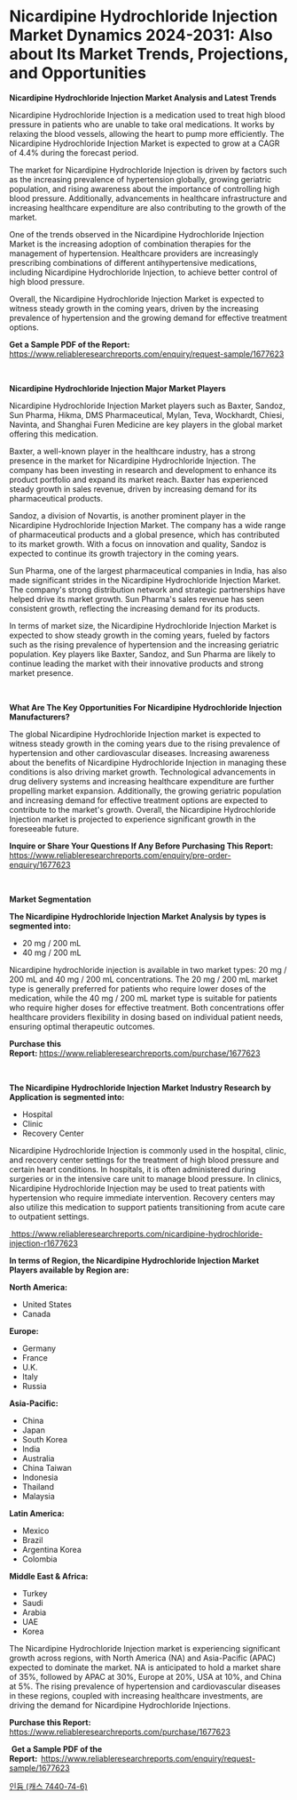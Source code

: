 <p><h1>Nicardipine Hydrochloride Injection Market Dynamics 2024-2031: Also about Its Market Trends, Projections, and Opportunities</h1></p><p><strong>Nicardipine Hydrochloride Injection Market Analysis and Latest Trends</strong></p>
<p><p>Nicardipine Hydrochloride Injection is a medication used to treat high blood pressure in patients who are unable to take oral medications. It works by relaxing the blood vessels, allowing the heart to pump more efficiently. The Nicardipine Hydrochloride Injection Market is expected to grow at a CAGR of 4.4% during the forecast period.</p><p>The market for Nicardipine Hydrochloride Injection is driven by factors such as the increasing prevalence of hypertension globally, growing geriatric population, and rising awareness about the importance of controlling high blood pressure. Additionally, advancements in healthcare infrastructure and increasing healthcare expenditure are also contributing to the growth of the market.</p><p>One of the trends observed in the Nicardipine Hydrochloride Injection Market is the increasing adoption of combination therapies for the management of hypertension. Healthcare providers are increasingly prescribing combinations of different antihypertensive medications, including Nicardipine Hydrochloride Injection, to achieve better control of high blood pressure.</p><p>Overall, the Nicardipine Hydrochloride Injection Market is expected to witness steady growth in the coming years, driven by the increasing prevalence of hypertension and the growing demand for effective treatment options.</p></p>
<p><strong>Get a Sample PDF of the Report:&nbsp;</strong> <a href="https://www.reliableresearchreports.com/enquiry/request-sample/1677623">https://www.reliableresearchreports.com/enquiry/request-sample/1677623</a></p>
<p>&nbsp;</p>
<p><strong>Nicardipine Hydrochloride Injection Major Market Players</strong></p>
<p><p>Nicardipine Hydrochloride Injection Market players such as Baxter, Sandoz, Sun Pharma, Hikma, DMS Pharmaceutical, Mylan, Teva, Wockhardt, Chiesi, Navinta, and Shanghai Furen Medicine are key players in the global market offering this medication.</p><p>Baxter, a well-known player in the healthcare industry, has a strong presence in the market for Nicardipine Hydrochloride Injection. The company has been investing in research and development to enhance its product portfolio and expand its market reach. Baxter has experienced steady growth in sales revenue, driven by increasing demand for its pharmaceutical products.</p><p>Sandoz, a division of Novartis, is another prominent player in the Nicardipine Hydrochloride Injection Market. The company has a wide range of pharmaceutical products and a global presence, which has contributed to its market growth. With a focus on innovation and quality, Sandoz is expected to continue its growth trajectory in the coming years.</p><p>Sun Pharma, one of the largest pharmaceutical companies in India, has also made significant strides in the Nicardipine Hydrochloride Injection Market. The company's strong distribution network and strategic partnerships have helped drive its market growth. Sun Pharma's sales revenue has seen consistent growth, reflecting the increasing demand for its products.</p><p>In terms of market size, the Nicardipine Hydrochloride Injection Market is expected to show steady growth in the coming years, fueled by factors such as the rising prevalence of hypertension and the increasing geriatric population. Key players like Baxter, Sandoz, and Sun Pharma are likely to continue leading the market with their innovative products and strong market presence.</p></p>
<p>&nbsp;</p>
<p><strong>What Are The Key Opportunities For Nicardipine Hydrochloride Injection Manufacturers?</strong></p>
<p><p>The global Nicardipine Hydrochloride Injection market is expected to witness steady growth in the coming years due to the rising prevalence of hypertension and other cardiovascular diseases. Increasing awareness about the benefits of Nicardipine Hydrochloride Injection in managing these conditions is also driving market growth. Technological advancements in drug delivery systems and increasing healthcare expenditure are further propelling market expansion. Additionally, the growing geriatric population and increasing demand for effective treatment options are expected to contribute to the market's growth. Overall, the Nicardipine Hydrochloride Injection market is projected to experience significant growth in the foreseeable future.</p></p>
<p><strong>Inquire or Share Your Questions If Any Before Purchasing This Report:</strong> <a href="https://www.reliableresearchreports.com/enquiry/pre-order-enquiry/1677623">https://www.reliableresearchreports.com/enquiry/pre-order-enquiry/1677623</a></p>
<p>&nbsp;</p>
<p><strong>Market Segmentation</strong></p>
<p><strong>The Nicardipine Hydrochloride Injection Market Analysis by types is segmented into:</strong></p>
<p><ul><li>20 mg / 200 mL</li><li>40 mg / 200 mL</li></ul></p>
<p><p>Nicardipine hydrochloride injection is available in two market types: 20 mg / 200 mL and 40 mg / 200 mL concentrations. The 20 mg / 200 mL market type is generally preferred for patients who require lower doses of the medication, while the 40 mg / 200 mL market type is suitable for patients who require higher doses for effective treatment. Both concentrations offer healthcare providers flexibility in dosing based on individual patient needs, ensuring optimal therapeutic outcomes.</p></p>
<p><strong>Purchase this Report:&nbsp;</strong><a href="https://www.reliableresearchreports.com/purchase/1677623">https://www.reliableresearchreports.com/purchase/1677623</a></p>
<p>&nbsp;</p>
<p><strong>The Nicardipine Hydrochloride Injection Market Industry Research by Application is segmented into:</strong></p>
<p><ul><li>Hospital</li><li>Clinic</li><li>Recovery Center</li></ul></p>
<p><p>Nicardipine Hydrochloride Injection is commonly used in the hospital, clinic, and recovery center settings for the treatment of high blood pressure and certain heart conditions. In hospitals, it is often administered during surgeries or in the intensive care unit to manage blood pressure. In clinics, Nicardipine Hydrochloride Injection may be used to treat patients with hypertension who require immediate intervention. Recovery centers may also utilize this medication to support patients transitioning from acute care to outpatient settings.</p></p>
<p><a href="https://www.reliableresearchreports.com/nicardipine-hydrochloride-injection-r1677623">&nbsp;https://www.reliableresearchreports.com/nicardipine-hydrochloride-injection-r1677623</a></p>
<p><strong>In terms of Region, the Nicardipine Hydrochloride Injection Market Players available by Region are:</strong></p>
<p>
    <p> <strong> North America: </strong>
        <ul>
            <li>United States</li>
            <li>Canada</li>
        </ul>
        </p> 
    <p> <strong> Europe: </strong>
        <ul>
            <li>Germany</li>
            <li>France</li>
            <li>U.K.</li>
            <li>Italy</li>
            <li>Russia</li>
        </ul>
        </p> 
    <p> <strong> Asia-Pacific: </strong>
        <ul>
            <li>China</li>
            <li>Japan</li>
            <li>South Korea</li>
            <li>India</li>
            <li>Australia</li>
            <li>China Taiwan</li>
            <li>Indonesia</li>
            <li>Thailand</li>
            <li>Malaysia</li>
        </ul>
        </p> 
    <p> <strong> Latin America: </strong>
        <ul>
            <li>Mexico</li>
            <li>Brazil</li>
            <li>Argentina Korea</li>
            <li>Colombia</li>
        </ul>
        </p> 
    <p> <strong> Middle East & Africa: </strong>
        <ul>
            <li>Turkey</li>
            <li>Saudi</li>
            <li>Arabia</li>
            <li>UAE</li>
            <li>Korea</li>
        </ul>
    </p>
    </p>
<p><p>The Nicardipine Hydrochloride Injection market is experiencing significant growth across regions, with North America (NA) and Asia-Pacific (APAC) expected to dominate the market. NA is anticipated to hold a market share of 35%, followed by APAC at 30%, Europe at 20%, USA at 10%, and China at 5%. The rising prevalence of hypertension and cardiovascular diseases in these regions, coupled with increasing healthcare investments, are driving the demand for Nicardipine Hydrochloride Injections.</p></p>
<p><strong>Purchase this Report: </strong><a href="https://www.reliableresearchreports.com/purchase/1677623">https://www.reliableresearchreports.com/purchase/1677623</a></p>
<p>&nbsp;<strong>Get a Sample PDF of the Report:&nbsp;&nbsp;</strong><a href="https://www.reliableresearchreports.com/enquiry/request-sample/1677623">https://www.reliableresearchreports.com/enquiry/request-sample/1677623</a></p>
<p><strong></strong></p>
<p><p><a href="https://github.com/trmesnao7959541/Market-Research-Report-List-2/blob/main/3802595102264.md">인듐 (캐스 7440-74-6)</a></p></p>